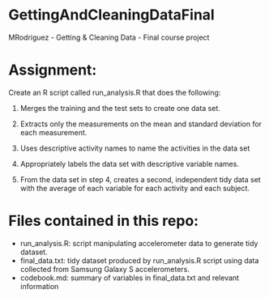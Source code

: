 # GettingAndCleaningDataFinal
MRodriguez - Getting &amp; Cleaning Data - Final course project

# Assignment:
Create an R script called run_analysis.R that does the following:
  
  1) Merges the training and the test sets to create one data set.
  
  2) Extracts only the measurements on the mean and standard deviation for each measurement.
  
  3) Uses descriptive activity names to name the activities in the data set
  
  4) Appropriately labels the data set with descriptive variable names.
  
  5) From the data set in step 4, creates a second, independent tidy data set with the average of each variable for each activity and each subject.

# Files contained in this repo:
* run_analysis.R: script manipulating accelerometer data to generate tidy dataset.
* final_data.txt: tidy dataset produced by run_analysis.R script using data collected from Samsung Galaxy S accelerometers.
* codebook.md: summary of variables in final_data.txt and relevant information
